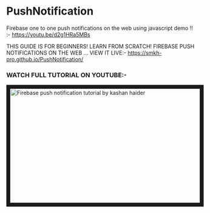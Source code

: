 # PushNotification
Firebase one to one push notifications on the web  using javascript  demo !! :-   https://youtu.be/d2g1HRa5MBs


THIS GUIDE IS FOR BEGINNERS! LEARN FROM SCRATCH! FIREBASE PUSH NOTIFICATIONS ON THE WEB ...
VIEW IT LIVE:- 
https://smkh-pro.github.io/PushNotification/

<h3>WATCH FULL TUTORIAL ON YOUTUBE:-</h3>


<a href="http://www.youtube.com/watch?feature=player_embedded&v=d2g1HRa5MBs
" target="_blank"><img src="https://smkh-pro.github.io/PushNotification/thumbnail.png" 
alt="Firebase push notification tutorial by kashan haider" width="500" height="300" border="10" /></a>


